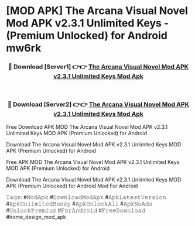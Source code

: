 # [MOD APK] The Arcana Visual Novel Mod APK v2.3.1 Unlimited Keys - (Premium Unlocked) for Android mw6rk



<div align="center">
<h3>🔴 Download [Server1] 👉👉 <a href="https://momento.my/?title=The_Arcana_Visual_Novel_Mod_APK_v2.3.1_Unlimited_Keys">The Arcana Visual Novel Mod APK v2.3.1 Unlimited Keys Mod Apk</a></h3><br>

<h3>🔴 Download [Server2] 👉👉 <a href="https://momento.my/?title=The_Arcana_Visual_Novel_Mod_APK_v2.3.1_Unlimited_Keys">The Arcana Visual Novel Mod APK v2.3.1 Unlimited Keys Mod Apk</a></h3>
</div>



Free Download APK MOD The Arcana Visual Novel Mod APK v2.3.1 Unlimited Keys MOD APK (Premium Unlocked) for Android

Download The Arcana Visual Novel Mod APK v2.3.1 Unlimited Keys MOD APK (Premium Unlocked) for Android

Free APK MOD The Arcana Visual Novel Mod APK v2.3.1 Unlimited Keys MOD APK (Premium Unlocked) for Android

Download The Arcana Visual Novel Mod APK v2.3.1 Unlimited Keys MOD APK (Premium Unlocked) for Android Mod For Android

𝚃𝚊𝚐𝚜: #𝙼𝚘𝚍𝙰𝚙𝚔 #𝙳𝚘𝚠𝚗𝚕𝚘𝚊𝚍𝙼𝚘𝚍𝙰𝚙𝚔 #𝙰𝚙𝚔𝙻𝚊𝚝𝚎𝚜𝚝𝚅𝚎𝚛𝚜𝚒𝚘𝚗 #𝙰𝚙𝚔𝚄𝚗𝚕𝚒𝚖𝚒𝚝𝚎𝚍𝙼𝚘𝚗𝚎𝚢 #𝙰𝚙𝚔𝚄𝚗𝚕𝚘𝚌𝚔𝙰𝚕𝚕 #𝙰𝚙𝚔𝙽𝚘𝙰𝚍𝚜 #𝚄𝚗𝚕𝚘𝚌𝚔𝙿𝚛𝚎𝚖𝚒𝚞𝚖 #𝙵𝚘𝚛𝙰𝚗𝚍𝚛𝚘𝚒𝚍 #𝙵𝚛𝚎𝚎𝙳𝚘𝚠𝚗𝚕𝚘𝚊𝚍 #home_design_mod_apk
